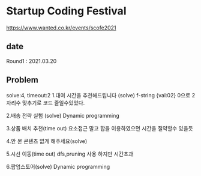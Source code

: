 # Startup Coding Festival
https://www.wanted.co.kr/events/scofe2021

## date
Round1 : 2021.03.20

## Problem
solve:4, timeout:2
1.대여 시간을 추천해드립니다 (solve)
f-string {val:02} 0으로 2자리수 맞추기로 코드 줄일수있었다.

2.배송 전략 실험 (solve)
Dynamic programming

3.상품 배치 추천(time out)
요소접근 말고 합을 이용하였으면 시간을 절약할수 있을듯

4.안 본 콘텐츠 없게 해주세요(solve)

5.시선 이동(time out)
dfs,pruning 사용 하지만 시간초과

6.팝업스토어(solve)
Dynamic programming
